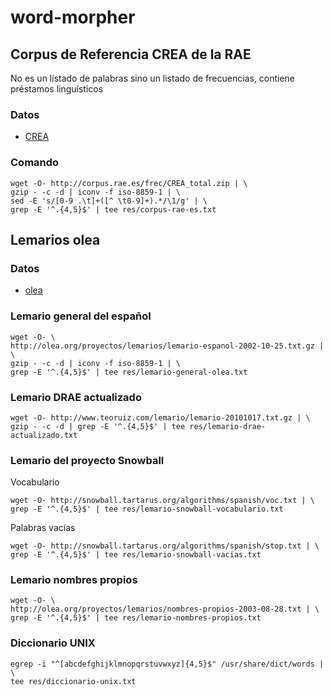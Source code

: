 word-morpher
============

Corpus de Referencia CREA de la RAE
-----------------------------------

No es un listado de palabras sino un listado de frecuencias, contiene
préstamos linguísticos

### Datos

* [CREA](http://corpus.rae.es/lfrecuencias.html)

### Comando

    wget -O- http://corpus.rae.es/frec/CREA_total.zip | \
    gzip - -c -d | iconv -f iso-8859-1 | \
    sed -E 's/[0-9 .\t]+([^ \t0-9]+).*/\1/g' | \
    grep -E '^.{4,5}$' | tee res/corpus-rae-es.txt

Lemarios olea
-------------

### Datos

* [olea](github.com/olea/lemarios)

### Lemario general del español

    wget -O- \
    http://olea.org/proyectos/lemarios/lemario-espanol-2002-10-25.txt.gz | \
    gzip - -c -d | iconv -f iso-8859-1 | \
    grep -E '^.{4,5}$' | tee res/lemario-general-olea.txt

### Lemario DRAE actualizado

    wget -O- http://www.teoruiz.com/lemario/lemario-20101017.txt.gz | \
    gzip - -c -d | grep -E '^.{4,5}$' | tee res/lemario-drae-actualizado.txt

### Lemario del proyecto Snowball

Vocabulario

    wget -O- http://snowball.tartarus.org/algorithms/spanish/voc.txt | \
    grep -E '^.{4,5}$' | tee res/lemario-snowball-vocabulario.txt

Palabras vacías

    wget -O- http://snowball.tartarus.org/algorithms/spanish/stop.txt | \
    grep -E '^.{4,5}$' | tee res/lemario-snowball-vacias.txt

### Lemario nombres propios

    wget -O- \
    http://olea.org/proyectos/lemarios/nombres-propios-2003-08-28.txt | \
    grep -E '^.{4,5}$' | tee res/lemario-nombres-propios.txt

### Diccionario UNIX

    egrep -i "^[abcdefghijklmnopqrstuvwxyz]{4,5}$" /usr/share/dict/words | \
    tee res/diccionario-unix.txt


    

